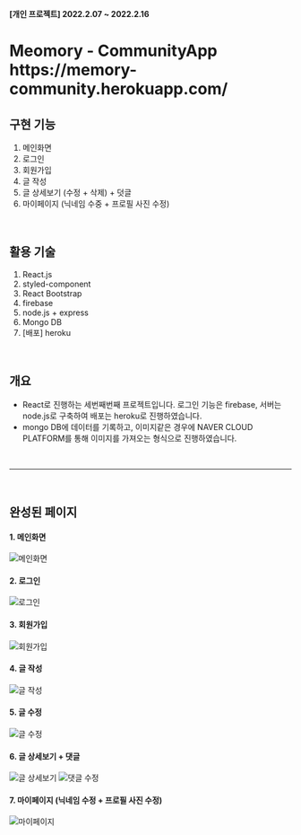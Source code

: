 <b>[개인 프로젝트] 2022.2.07 ~ 2022.2.16</b>

<h1> Meomory - CommunityApp </br> https://memory-community.herokuapp.com/ </h1>

## 구현 기능 
  1. 메인화면
  2. 로그인
  3. 회원가입
  4. 글 작성
  5. 글 상세보기 (수정 + 삭제) + 덧글
  6. 마이페이지 (닉네임 수중 + 프로필 사진 수정)


</br>

## 활용 기술
  1. React.js
  2. styled-component
  3. React Bootstrap
  4. firebase
  5. node.js + express
  6. Mongo DB
  7. [배포] heroku


</br>

## 개요
- React로 진행하는 세번째번째 프로젝트입니다. 로그인 기능은 firebase, 서버는 node.js로 구축하여 배포는 heroku로 진행하였습니다.
- mongo DB에 데이터를 기록하고, 이미지같은 경우에 NAVER CLOUD PLATFORM를 통해 이미지를 가져오는 형식으로 진행하였습니다.

</br>

--------------------------------------------
  
  </br>
  
## 완성된 페이지

#### 1. 메인화면
![메인화면](img/main.png)



#### 2. 로그인
![로그인](img/login.png)



#### 3. 회원가입
![회원가입](img/register.png)



#### 4. 글 작성
![글 작성](img/upload.png)

#### 5. 글 수정
![글 수정](img/edit.png)

#### 6. 글 상세보기 + 댓글
![글 상세보기](img/post.png)
![댓글 수정](img/post-edit.png)

#### 7. 마이페이지 (닉네임 수정 + 프로필 사진 수정)
![마이페이지](img/post-edit.png)

